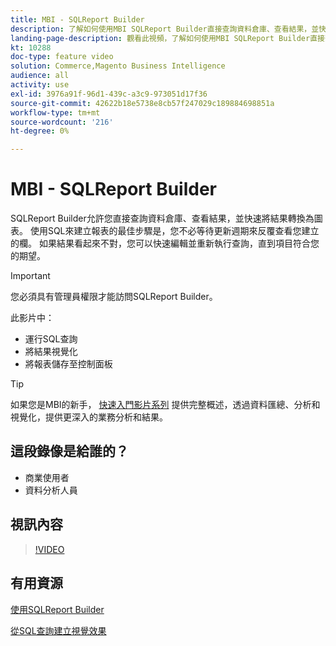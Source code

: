```yaml
---
title: MBI - SQLReport Builder
description: 了解如何使用MBI SQLReport Builder直接查詢資料倉庫、查看結果，並快速將結果轉換為圖表。
landing-page-description: 觀看此視頻，了解如何使用MBI SQLReport Builder直接查詢資料倉庫、查看結果，並快速將結果轉換為圖表。
kt: 10288
doc-type: feature video
solution: Commerce,Magento Business Intelligence
audience: all
activity: use
exl-id: 3976a91f-96d1-439c-a3c9-973051d17f36
source-git-commit: 42622b18e5738e8cb57f247029c189884698851a
workflow-type: tm+mt
source-wordcount: '216'
ht-degree: 0%

---
```


# MBI - SQLReport Builder

SQLReport Builder允許您直接查詢資料倉庫、查看結果，並快速將結果轉換為圖表。 使用SQL來建立報表的最佳步驟是，您不必等待更新週期來反覆查看您建立的欄。 如果結果看起來不對，您可以快速編輯並重新執行查詢，直到項目符合您的期望。

>[!IMPORTANT]
>
>您必須具有管理員權限才能訪問SQLReport Builder。

此影片中：

- 運行SQL查詢
- 將結果視覺化
- 將報表儲存至控制面板

>[!TIP]
>
>如果您是MBI的新手， [快速入門影片系列](1-overview.md) 提供完整概述，透過資料匯總、分析和視覺化，提供更深入的業務分析和結果。

## 這段錄像是給誰的？

- 商業使用者
- 資料分析人員

## 視訊內容

>[!VIDEO](https://video.tv.adobe.com/v/342406?quality=12&learn=on)

## 有用資源

[使用SQLReport Builder](https://docs.magento.com/mbi/data-analyst/dev-reports/sql-rpt-bldr.html)

[從SQL查詢建立視覺效果](https://docs.magento.com/mbi/tutorials/create-visuals-from-sql.html)
